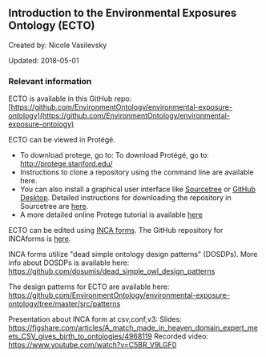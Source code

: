## Introduction to the Environmental Exposures Ontology (ECTO)

Created by: Nicole Vasilevsky

Updated: 2018-05-01

### Relevant information
ECTO is available in this GitHub repo: [https://github.com/EnvironmentOntology/environmental-exposure-ontology](https://github.com/EnvironmentOntology/environmental-exposure-ontology) 

ECTO can be viewed in Protégé. 
- To download protege, go to: To download Protégé, go to: http://protege.stanford.edu/
- Instructions to clone a repository using the command line are available here.
- You can also install a graphical user interface like [Sourcetree](https://www.sourcetreeapp.com/) or [GitHub Desktop](https://desktop.github.com/). Detailed instructions for downloading the repository in Sourcetree are [here](https://github.com/OHSUBD2K/BDK14-Ontologies-101/blob/master/docs/SourceTreeInstructions.md).
- A more detailed online Protege tutorial is available [here](http://ontology101tutorial.readthedocs.io/en/latest/)

ECTO can be edited using [INCA forms](https://environmentontology.github.io/exposure-inca-form/?config=configurations%2Fenvironmental-exposure-ontology%2Fconfig.yaml&yaml=https:%2F%2Fraw.githubusercontent.com%2FEnvironmentOntology%2Fenvironmental-exposure-ontology%2Fmaster%2Fsrc%2Fpatterns%2Factivity.yaml). The GitHub repository for INCAforms is [here](https://github.com/INCATools/table-editor).

INCA forms utilize "dead simple ontology design patterns" (DOSDPs). More info about DOSDPs is available here: https://github.com/dosumis/dead_simple_owl_design_patterns

The design patterns for ECTO are available here: https://github.com/EnvironmentOntology/environmental-exposure-ontology/tree/master/src/patterns

Presentation about INCA form at csv,conf,v3:
Slides: https://figshare.com/articles/A_match_made_in_heaven_domain_expert_meets_CSV_gives_birth_to_ontologies/4968119
Recorded video: https://www.youtube.com/watch?v=C5BR_V9LGF0
